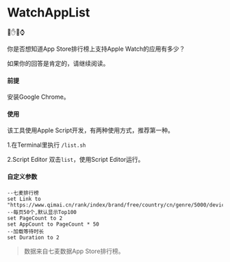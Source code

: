 # WatchAppList
📱✋🤚⌚️

你是否想知道App Store排行榜上支持Apple Watch的应用有多少？

如果你的回答是肯定的，请继续阅读。

#### 前提

安装Google Chrome。

#### 使用

该工具使用Apple Script开发，有两种使用方式，推荐第一种。

1.在Terminal里执行
```/list.sh```

2.Script Editor
双击`list`，使用Script Editor运行。

#### 自定义参数

```
--七麦排行榜
set Link to "https://www.qimai.cn/rank/index/brand/free/country/cn/genre/5000/device/iphone"
--每页50个,默认显示Top100
set PageCount to 2
set AppCount to PageCount * 50
--加载等待时长
set Duration to 2
```



>数据来自七麦数据App Store排行榜。
